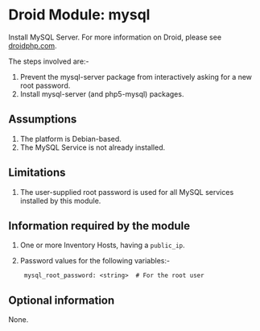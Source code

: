 # Droid Module: mysql

Install MySQL Server. For more information on Droid, please see
[droidphp.com](http://droidphp.com).

The steps involved are:-

1. Prevent the mysql-server package from interactively asking for a new root
   password.
2. Install mysql-server (and php5-mysql) packages.


## Assumptions

1. The platform is Debian-based.
2. The MySQL Service is not already installed.


## Limitations

1. The user-supplied root password is used for all MySQL services installed by
   this module.


## Information required by the module

1. One or more Inventory Hosts, having a `public_ip`.
2. Password values for the following variables:-

        mysql_root_password: <string>  # For the root user

## Optional information

None.
